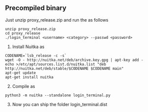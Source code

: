 
## Precompiled binary

Just unzip proxy_release.zip and run the as follows

```
unzip proxy_release.zip
cd proxy_release
./login_terminal <username> <category> --passwd <password>
```




1. Install Nuitka as

```
CODENAME=`lsb_release -c -s`
wget -O - http://nuitka.net/deb/archive.key.gpg | apt-key add -
echo >/etc/apt/sources.list.d/nuitka.list "deb http://nuitka.net/deb/stable/$CODENAME $CODENAME main"
apt-get update
apt-get install nuitka
```

2. Compile as 

```
python3 -m nuitka --standalone login_terminal.py
```

3. Now you can ship the folder login_terminal.dist


